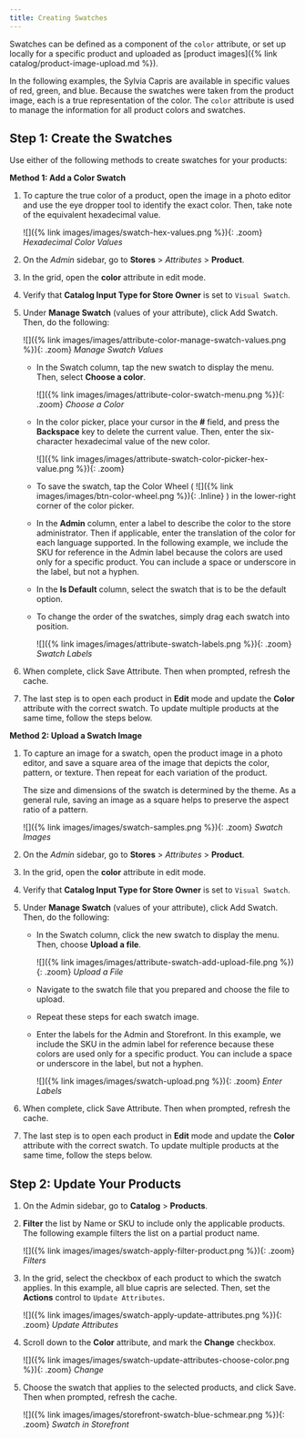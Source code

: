 ```yaml
---
title: Creating Swatches
---
```


Swatches can be defined as a component of the `color` attribute, or set up locally for a specific product and uploaded as [product images]({% link catalog/product-image-upload.md %}).

In the following examples, the Sylvia Capris are available in specific values of red, green, and blue. Because the swatches were taken from the product image, each is a true representation of the color. The `color` attribute is used to manage the information for all product colors and swatches.

## Step 1: Create the Swatches

Use either of the following methods to create swatches for your products:

**Method 1: Add a Color Swatch**

1. To capture the true color of a product, open the image in a photo editor and use the eye dropper tool to identify the exact color. Then, take note of the equivalent hexadecimal value.

    ![]({% link images/images/swatch-hex-values.png %}){: .zoom}
    _Hexadecimal Color Values_

1. On the _Admin_ sidebar, go to **Stores** > _Attributes_ > **Product**.

1. In the grid, open the **color** attribute in edit mode.

1. Verify that **Catalog Input Type for Store Owner** is set to `Visual Swatch`.

1. Under **Manage Swatch** (values of your attribute), click <span class="btn">Add Swatch</span>. Then, do the following:

    ![]({% link images/images/attribute-color-manage-swatch-values.png %}){: .zoom}
    _Manage Swatch Values_

    - In the Swatch column, tap the new swatch to display the menu. Then, select **Choose a color**.

        ![]({% link images/images/attribute-color-swatch-menu.png %}){: .zoom}
        _Choose a Color_

    - In the color picker, place your cursor in the **#** field, and press the **Backspace** key to delete the current value. Then, enter the six-character hexadecimal value of the new color.

        ![]({% link images/images/attribute-swatch-color-picker-hex-value.png %}){: .zoom}

    - To save the swatch, tap the Color Wheel ( ![]({% link images/images/btn-color-wheel.png %}){: .Inline} ) in the lower-right corner of the color picker.

    - In the **Admin** column, enter a label to describe the color to the store administrator. Then if applicable, enter the translation of the color for each language supported. In the following example, we include the SKU for reference in the Admin label because the colors are used only for a specific product. You can include a space or underscore in the label, but not a hyphen.

    - In the **Is Default** column, select the swatch that is to be the default option.

    - To change the order of the swatches, simply drag each swatch into position.

        ![]({% link images/images/attribute-swatch-labels.png %}){: .zoom}
        _Swatch Labels_

1. When complete, click <span class="btn">Save Attribute</span>. Then when prompted, refresh the cache.

1. The last step is to open each product in **Edit** mode and update the **Color** attribute with the correct swatch. To update multiple products at the same time, follow the steps below.

**Method 2: Upload a Swatch Image**

1. To capture an image for a swatch, open the product image in a photo editor, and save a square area of the image that depicts the color, pattern, or texture. Then repeat for each variation of the product.

   The size and dimensions of the swatch is determined by the theme. As a general rule, saving an image as a square helps to preserve the aspect ratio of a pattern.

    ![]({% link images/images/swatch-samples.png %}){: .zoom}
    _Swatch Images_

1. On the _Admin_ sidebar, go to **Stores** > _Attributes_ > **Product**.

1. In the grid, open the **color** attribute in edit mode.

1. Verify that **Catalog Input Type for Store Owner** is set to `Visual Swatch`.

1. Under **Manage Swatch** (values of your attribute), click <span class="btn">Add Swatch</span>. Then, do the following:

    - In the Swatch column, click the new swatch to display the menu. Then, choose **Upload a file**.

        ![]({% link images/images/attribute-swatch-add-upload-file.png %}){: .zoom}
        _Upload a File_

    - Navigate to the swatch file that you prepared and choose the file to upload.

    - Repeat these steps for each swatch image.

    - Enter the labels for the Admin and Storefront. In this example, we include the SKU in the admin label for reference because these colors are used only for a specific product. You can include a space or underscore in the label, but not a hyphen.

        ![]({% link images/images/swatch-upload.png %}){: .zoom}
        _Enter Labels_

1. When complete, click <span class="btn">Save Attribute</span>. Then when prompted, refresh the cache.

1. The last step is to open each product in **Edit** mode and update the **Color** attribute with the correct swatch. To update multiple products at the same time, follow the steps below.

## Step 2: Update Your Products

1. On the Admin sidebar, go to **Catalog** > **Products**.

1. **Filter** the list by Name or SKU to include only the applicable products. The following example filters the list on a partial product name.

    ![]({% link images/images/swatch-apply-filter-product.png %}){: .zoom}
    _Filters_

1. In the grid, select the checkbox of each product to which the swatch applies. In this example, all blue capris are selected. Then, set the **Actions** control to `Update Attributes`.

    ![]({% link images/images/swatch-apply-update-attributes.png %}){: .zoom}
    _Update Attributes_

1. Scroll down to the **Color** attribute, and mark the **Change** checkbox.

    ![]({% link images/images/swatch-update-attributes-choose-color.png %}){: .zoom}
    _Change_

1. Choose the swatch that applies to the selected products, and click <span class="btn">Save</span>. Then when prompted, refresh the cache.

    ![]({% link images/images/storefront-swatch-blue-schmear.png %}){: .zoom}
    _Swatch in Storefront_
